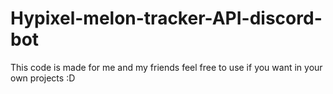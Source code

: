 # Hypixel-melon-tracker-API-discord-bot
This code is made for me and my friends feel free to use if you want in your own projects :D
